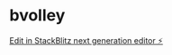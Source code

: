 # bvolley

[Edit in StackBlitz next generation editor ⚡️](https://stackblitz.com/~/github.com/hpassos/bvolley)